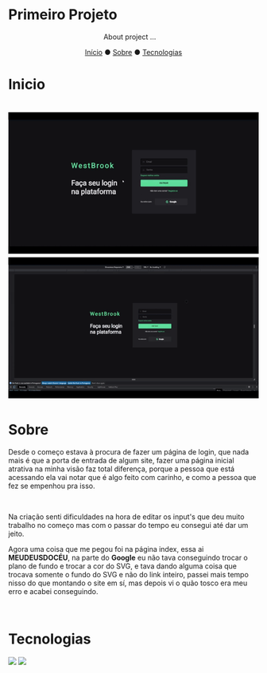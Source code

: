 # Primeiro Projeto

<p align="center" style="margin-right: 15px;">About project ...</p>

<p align="center">
    <a href="#inicio">Início</a> ●
    <a href="#sobre">Sobre</a> ●
    <a href="#tecnologias">Tecnologias</a> 
</p>

# Inicio

<h1 align="center">
    <img alt="Readme" title="Readme" src="./assets/video/firstvideo.gif">
    <img alt="Readme" title="Readme" src="./assets/video/secondvideo.gif">
</h1>

# Sobre

<p>
Desde o começo estava à procura de fazer um página de login, que nada mais é
que a porta de entrada de algum site, fazer uma página inicial atrativa na minha visão
faz total diferença, porque a pessoa que está acessando ela vai notar que é algo feito
com carinho, e como a pessoa que fez se empenhou pra isso.
</p><br>

<p>
Na criação senti dificuldades na hora de editar os input's que deu muito trabalho no começo
mas com o passar do tempo eu consegui até dar um jeito.<br> 

Agora uma coisa que me pegou foi na página index, essa ai <strong>MEUDEUSDOCÉU</strong>, na parte do <strong>Google</strong> eu não tava conseguindo trocar o plano de fundo e trocar a cor do SVG, e tava dando alguma coisa que trocava somente o fundo do SVG e não do link inteiro, passei mais tempo nisso do que montando o site em sí, mas depois vi o quão tosco era meu erro e acabei conseguindo.
</p><br>

# Tecnologias

<div>
    <img width="50" src="https://cdn.jsdelivr.net/gh/devicons/devicon/icons/html5/html5-original.svg"/>
    <img width="50" src="https://cdn.jsdelivr.net/gh/devicons/devicon/icons/css3/css3-original.svg" />
</div>
          